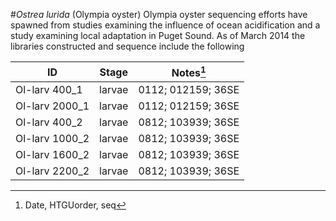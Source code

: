 #_Ostrea lurida_ (Olympia oyster)
Olympia oyster sequencing efforts have spawned from studies examining the influence of ocean acidification and a study examining local adaptation in Puget Sound. As of March 2014 the libraries constructed and sequence include the following

|ID | Stage | Notes[^1]|
------------ | ------------- | ------------
|Ol-larv 400_1 | larvae  | 0112; 012159; 36SE|
|Ol-larv 2000_1 | larvae  | 0112; 012159; 36SE|
|Ol-larv 400_2 | larvae  | 0812; 103939; 36SE|
|Ol-larv 1000_2 | larvae  | 0812; 103939; 36SE|
|Ol-larv 1600_2 | larvae  | 0812; 103939; 36SE|
|Ol-larv 2200_2 | larvae  | 0812; 103939; 36SE|



[^1]: Date, HTGUorder, seq
